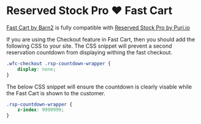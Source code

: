 # Reserved Stock Pro ♥ Fast Cart

[Fast Cart by Barn2](https://barn2.com/wordpress-plugins/woocommerce-fast-cart/) is fully compatible with [Reserved Stock Pro by Puri.io](https://puri.io/plugin/reserved-stock-pro-for-woocommerce/)


If you are using the Checkout feature in Fast Cart, then you should add the following CSS to your site. 
The CSS snippet will prevent a second reservation countdown from displaying withing the fast checkout.

``` css
.wfc-checkout .rsp-countdown-wrapper {
    display: none;
}
```

The below CSS snippet will ensure the countdown is clearly visable while the Fast Cart is shown to the customer.
``` css
.rsp-countdown-wrapper {
    z-index: 9999999;
}
```
